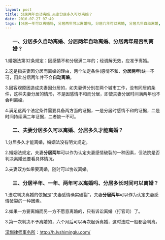 ```yaml
---
layout: post
title: 分居两年自动离婚,夫妻分居多久可以离婚？
date: 2010-07-27 07:49
tags: [分居一年可以离婚吗, 分居两年可以离婚吗, 分居几年可以离婚, 分居几年自动离婚, 分居半年可以离婚吗, 分居多久可以离婚, 分居多久才能离婚, 分居多久自动离婚, 分居多长时间可以离婚, 婚姻法分居两年离婚, 深圳离婚律师咨询]
---
```

<ol>
<h3>一、分居多久自动离婚、分居两年自动离婚、分居两年是否判离婚？</h3>
</ol>
1.婚姻法第32条规定：因感情不和分居满二年的；经调解无效，应准予离婚。

2.这是指夫妻因分居而离婚的理由，两个法定条件(感情不和、<strong>分居两年</strong>)缺一不可，因此分居两年并不会<strong>自动离婚</strong>。

3.因客观原因造成夫妻因分居的，如夫妻俩分别在两个城市工作，没有同居的条件，这种夫妻分居的情形，不是因感情不和而分居，即使夫妻分居时间满两年也不会判离婚。

4.满足这两个法定条件需要具备两方面的证据，一是分居时感情不和的证据，二是时间持续满二年证据，二者缺一不可。
<ol>
<h3>二、夫妻分居多久可以离婚、分居多久才能离婚？</h3>
</ol>
1.分居多久才能离婚，婚姻法没有明文规定。

2.婚姻法规定，夫妻<strong>分居两年</strong>可以作为认定夫妻感情破裂的一种因素，但法院是否判决离婚还要看具体情况。

3.夫妻双方如果要离婚，随时可以协议离婚。
<ol>
<h3>三、分居半年、一年、两年可以离婚吗、分居多长时间可以离婚？</h3>
</ol>
1.法院判决离婚的依据是“夫妻感情确实破裂”，夫妻<strong>分居两年</strong>可以作为认定夫妻感情破裂的一种因素。

2.如果一方要离婚而另一方不愿意离婚的，只有诉讼离婚（打官司）了。

3.第一次判决不予离婚的，六个月后可以再次起诉离婚，这时法院一般都会判离。

<a href="http://h.lvshiminglu.com/">深圳律师事务所</a>：<a href="http://h.lvshiminglu.com/">http://h.lvshiminglu.com/</a>

